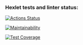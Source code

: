 ### Hexlet tests and linter status:
[![Actions Status](https://github.com/EgCornel/frontend-project-44/actions/workflows/hexlet-check.yml/badge.svg)](https://github.com/EgCornel/frontend-project-44/actions)

[![Maintainability](https://api.codeclimate.com/v1/badges/4e0e76b804f47fa314dd/maintainability)](https://codeclimate.com/github/EgCornel/frontend-project-44/maintainability)

[![Test Coverage](https://api.codeclimate.com/v1/badges/4e0e76b804f47fa314dd/test_coverage)](https://codeclimate.com/github/EgCornel/frontend-project-44/test_coverage)